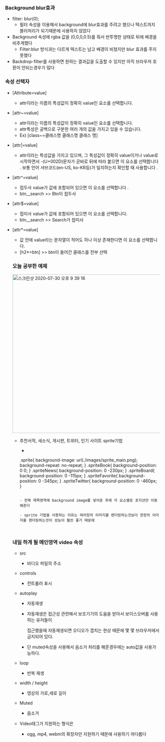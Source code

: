  

### Background blur효과

- filter: blur(0); 
  - 필터 속성을 이용해서 background에 blur효과를 주려고 했으나 텍스트까지 블러처리가 되기때문에 사용하지 않았다
- Background 속성에 rgba 값을 (0,0,0,0.5)를 줘서 반투명한 상태로 뒤에 배경을 비추게했다
  - Filter:blur 방식과는 다르게 텍스트는 남고 배경이 비쳤지만 blur 효과를 주지 못했다
- Backdrop-filter를 사용하면 원하는 결과값을 도출할 수 있지만 아직 브라우저 호환이 안되는경우가 많다

### 속성 선택자

- [Attribute=value]

  - attr이라는 이름의 특성값이 정확히 value인 요소를 선택합니다.

- [attr~=value]

  - attr이라는 이름의 특성값이 정확히 value인 요소를 선택합니다.
  - attr특성은 공백으로 구분한 여러 개의 값을 가지고 있을 수 있습니다.
  - Ex) [class~=클래스명 클래스명 클래스 명]

- [attr|=value] 

  - attr이라는 특성값을 가지고 있으며, 그 특성값이 정확히 value이거나 value로 시작하면서 -(U+002D)문자가 곧바로 뒤에 따라 붙으면 이 요소를 선택합니다 . 보통 언어 서브코드(en-US, ko-KR등)가 일치하는지 확인할 때 사용합니다 .

- [attr^=value] 

  - 접두사 value가 값에 포함되어 있으면 이 요소를 선택합니다 .
  - btn__search  >> Btn이 접두사

- [attr$=value] 

  - 접미사 value가 값에 포함되어 있으면 이 요소를 선택합니다.
  - btn__search >> Search가 접미사 

- [attr*=value] 

  - 값 안에 value라는 문자열이 적어도 하나 이상 존재한다면 이 요소를 선택합니다.
  - [h2*=btn]  >> btn이 들어간 클래스를 전부 선택 

  

  ###  오늘 공부한 예제

  <img width="516" alt="스크린샷 2020-07-30 오후 9 39 16" src="https://user-images.githubusercontent.com/68043654/88923843-4b234800-d2ad-11ea-8907-8d100e30bbee.png">

  - 추천서적, 새소식, 게시판, 트위터, 인기 사이트 sprite기법 

    -  ```css
      .sprite{
        background-image: url(./images/sprite_main.png);
        background-repeat: no-repeat;
      }
      .spriteBook{
        background-position: 0 0;
      }
      .spriteNews{
        background-position: 0 -230px;
      }
      .spriteBoard{
        background-position: 0 -115px;
      }
      .spriteFavorite{
        background-position: 0 -345px;
      }
      .spriteTwitter{
        background-position: 0 -460px;
      }
       ```

    - 전체 제목영역에 background image를 넣어준 후에 각 요소별로 포지션만 이동해준다 

    - sprite 기법을 사용하는 이유는 여러장의 이미지를 랜더링하는것보다 한장의 이미지를 랜더링하는것이 성능이 훨씬 좋기 때문에

  

  ### 내일 하게 될 메인영역 video 속성

  - src

    - 비디오 파일의 주소

  - controls

    - 컨트롤러 표시

  - autoplay

    - 자동재생

    - 자동재생은 접근성 관련해서 보조기기의 도움을 받아서 보이스오버를 사용하는 유저들이

      접근했을때 자동재생되면 오디오가 겹치는 현상 때문에 몇 몇 브라우저에서 금지되어 있다.

    - 단 muted속성을 사용해서 음소거 처리를 해준경우에는 auto값을 사용가능하다.

  - loop

    - 반복 재생

  - width / height

    - 영상의 가로,세로 길이

  - Muted

    - 음소거

  - Video태그가 지원하는 형식은 

    - ogg, mp4, webm의 확장자만 지원하기 때문에 사용하기 까다롭다 